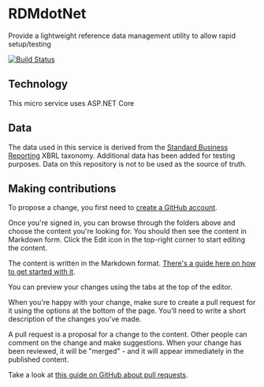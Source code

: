 # RDMdotNet
Provide a lightweight reference data management utility to allow rapid setup/testing

[![Build Status](https://travis-ci.org/thezaza101/RDMdotNet.svg?branch=master)](https://travis-ci.org/thezaza101/RDMdotNet)

## Technology
This micro service uses ASP.NET Core

## Data
The data used in this service is derived from the [Standard Business Reporting](http://sbr.gov.au) XBRL taxonomy.
Additional data has been added for testing purposes.
Data on this repository is not to be used as the source of truth.

## Making contributions
To propose a change, you first need to [create a GitHub account](https://github.com/join).

Once you're signed in, you can browse through the folders above and choose the content you're looking for. You should then see the content in Markdown form. Click the Edit icon in the top-right corner to start editing the content.

The content is written in the Markdown format. [There's a guide here on how to get started with it](https://guides.github.com/features/mastering-markdown/).

You can preview your changes using the tabs at the top of the editor.

When you're happy with your change, make sure to create a pull request for it using the options at the bottom of the page. You'll need to write a short description of the changes you've made.

A pull request is a proposal for a change to the content. Other people can comment on the change and make suggestions. When your change has been reviewed, it will be "merged" - and it will appear immediately in the published content.

Take a look at [this guide on GitHub about pull requests](https://help.github.com/articles/using-pull-requests/).


